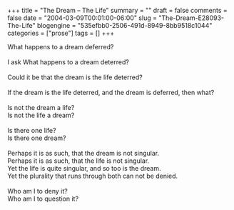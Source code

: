 +++
title = "The Dream – The Life"
summary = ""
draft = false
comments = false
date = "2004-03-09T00:01:00-06:00"
slug = "The-Dream-E28093-The-Life"
blogengine = "535efbb0-2506-491d-8949-8bb9518c1044"
categories = ["prose"]
tags = []
+++

<p>
What happens to a dream deferred?<br />
<br />
I ask What happens to a dream deterred?<br />
<br />
Could it be that the dream is the life deterred?<br />
<br />
If the dream is the life deterred, and the dream is deferred, then what?<br />
<br />
Is not the dream a life?<br />
Is not the life a dream?<br />
<br />
Is there one life?<br />
Is there one dream?<br />
<br />
Perhaps it is as such, that the dream is not singular.<br />
Perhaps it is as such, that the life is not singular.<br />
Yet the life is quite singular, and so too is the dream.<br />
Yet the plurality that runs through both can not be denied.<br />
<br />
Who am I to deny it?<br />
Who am I to question it?
</p>

